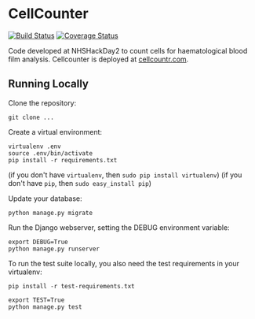 # CellCounter

[![Build Status](https://secure.travis-ci.org/cellcounter/cellcounter.png)](http://travis-ci.org/cellcounter/cellcounter) [![Coverage Status](https://coveralls.io/repos/cellcounter/cellcounter/badge.svg?branch=master&service=github)](https://coveralls.io/github/cellcounter/cellcounter?branch=master)

Code developed at NHSHackDay2 to count cells for haematological blood film analysis. Cellcounter is deployed at [cellcountr.com](http://www.cellcountr.com).


## Running Locally

Clone the repository:

    git clone ...

Create a virtual environment:

    virtualenv .env
    source .env/bin/activate
    pip install -r requirements.txt

(if you don't have `virtualenv`, then `sudo pip install virtualenv`)
(if you don't have `pip`, then `sudo easy_install pip`)

Update your database:

    python manage.py migrate

Run the Django webserver, setting the DEBUG environment variable:

    export DEBUG=True
    python manage.py runserver

To run the test suite locally, you also need the test requirements in your virtualenv:

    pip install -r test-requirements.txt

    export TEST=True
    python manage.py test

